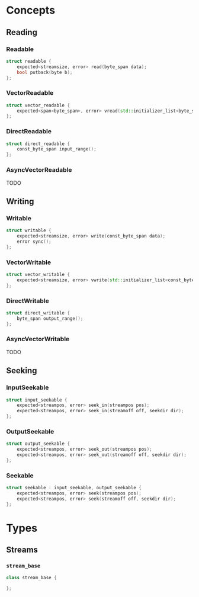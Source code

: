 # Concepts

## Reading

### Readable

```cpp
struct readable {
    expected<streamsize, error> read(byte_span data);
    bool putback(byte b);
};
```

### VectorReadable

```cpp
struct vector_readable {
    expected<span<byte_span>, error> vread(std::initializer_list<byte_span> list, streamoff off = 0);
};
```

### DirectReadable

```cpp
struct direct_readable {
    const_byte_span input_range();
};
```

### AsyncVectorReadable

TODO

## Writing

### Writable

```cpp
struct writable {
    expected<streamsize, error> write(const_byte_span data);
    error sync();
};
```

### VectorWritable

```cpp
struct vector_writable {
    expected<streamsize, error> vwrite(std::initializer_list<const_byte_span> list, streamoff off = 0);
};
```

### DirectWritable

```cpp
struct direct_writable {
    byte_span output_range();
};
```

### AsyncVectorWritable

TODO

## Seeking

### InputSeekable

```cpp
struct input_seekable {
    expected<streampos, error> seek_in(streampos pos);
    expected<streampos, error> seek_in(streamoff off, seekdir dir);
};
```

### OutputSeekable

```cpp
struct output_seekable {
    expected<streampos, error> seek_out(streampos pos);
    expected<streampos, error> seek_out(streamoff off, seekdir dir);
};
```

### Seekable

```cpp
struct seekable : input_seekable, output_seekable {
    expected<streampos, error> seek(streampos pos);
    expected<streampos, error> seek(streamoff off, seekdir dir);
};
```

# Types

## Streams

### `stream_base`

```cpp
class stream_base {
    
};
```
